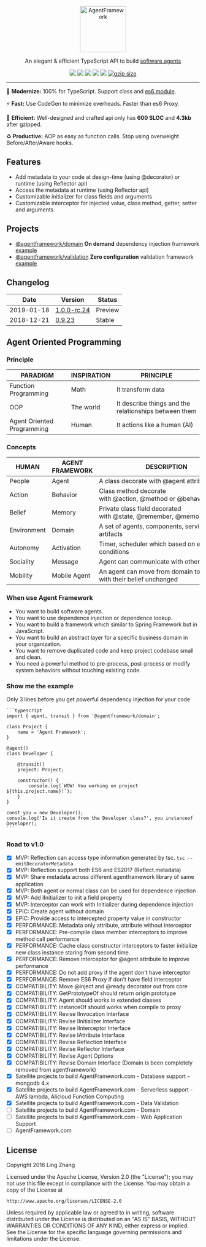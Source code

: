 <p align="center">
  <a href="https://github.com/agentframework/agentframework">
    <img alt="AgentFramework" src="https://avatars2.githubusercontent.com/u/22611350?s=400&v=4" width="120">
  </a>
</p>

<p align="center">
An elegant & efficient TypeScript API to build <a target="_blank" href="https://en.wikipedia.org/wiki/Agent-oriented_programming">software agents</a>
</p>

<p align="center">
  <a href="https://travis-ci.org/agentframework/agentframework"><img src="https://travis-ci.org/agentframework/agentframework.svg"></a>
  <a href="https://coveralls.io/github/agentframework/agentframework"><img src="https://coveralls.io/repos/github/agentframework/agentframework/badge.svg?branch=master&_utm_source=github"></a>
  <a href="https://www.codacy.com/app/agentframework/agentframework"><img src="https://api.codacy.com/project/badge/Grade/5101dc6abfd04608b7f61636245dab05"></a>
  <a href="https://bundlephobia.com/result?p=agentframework"><img src="https://img.shields.io/bundlephobia/minzip/agentframework.svg"></a>
  <a href="https://snyk.io/test/npm/agentframework"><img src="https://snyk.io/test/npm/agentframework/badge.svg"></a>
  <a href="https://npmjs.com/package/agentframework"><img src="https://img.shields.io/npm/dm/agentframework.svg" alt="gzip size"></a>
</p>

---

:lollipop: **Modernize:** 100% for TypeScript. Support class and [es6 module](https://unpkg.com/agentframework/).

:zap: **Fast:** Use CodeGen to minimize overheads. Faster than es6 Proxy.

:dart: **Efficient:** Well-designed and crafted api only has **600 SLOC** and **4.3kb** after gzipped.

:recycle: **Productive:** AOP as easy as function calls. Stop using overweight Before/After/Aware hooks.

## Features

* Add metadata to your code at design-time (using @decorator) or runtime (using Reflector api)
* Access the metadata at runtime (using Reflector api)
* Customizable initializer for class fields and arguments
* Customizable interceptor for injected value, class method, getter, setter and arguments

## Projects

* [@agentframework/domain](https://github.com/agentframework/domain) **On demand** dependency injection framework [example](https://github.com/agentframework/domain-example)
* [@agentframework/validation](https://github.com/agentframework/validation) **Zero configuration** validation framework [example](https://github.com/agentframework/validation-example)

## Changelog

| Date       | Version                                          | Status  |
| ---------- | ------------------------------------------------ | ------- |
| 2019-01-18 | [1.0.0-rc.24](doc/changelogs/CHANGELOG_1.0.x.md) | Preview |
| 2018-12-21 | [0.9.23](doc/changelogs/CHANGELOG_0.9.x.md)      | Stable  |

## Agent Oriented Programming

### Principle

| PARADIGM                   | INSPIRATION | PRINCIPLE                                             |
| -------------------------- | ----------- | ----------------------------------------------------- |
| Function Programming       | Math        | It transform data                                     |
| OOP                        | The world   | It describe things and the relationships between them |
| Agent Oriented Programming | Human       | It actions like a human (AI)                          |

### Concepts

| HUMAN       | AGENT FRAMEWORK | DESCRIPTION                                                             |
| ----------- | --------------- | ----------------------------------------------------------------------- |
| People      | Agent           | A class decorate with @agent attribute                                  |
| Action      | Behavior        | Class method decorate with @action, @method or @behavior attribute      |
| Belief      | Memory          | Private class field decorated with @state, @remember, @memory attribute |
| Environment | Domain          | A set of agents, components, services, artifacts                        |
| Autonomy    | Activation      | Timer, scheduler which based on environment conditions                  |
| Sociality   | Message         | Agent can communicate with other agent                                  |
| Mobility    | Mobile Agent    | An agent can move from domain to domain with their belief unchanged     |

### When use Agent Framework

* You want to build software agents.
* You want to use dependence injection or dependence lookup.
* You want to build a framework which similar to Spring Framework but in JavaScript.
* You want to build an abstract layer for a specific business domain in your organization.
* You want to remove duplicated code and keep project codebase small and clean.
* You need a powerful method to pre-process, post-process or modify system behaviors without touching existing code.

### Show me the example

Only 3 lines before you get powerful dependency injection for your code

	```typescript
	import { agent, transit } from '@agentframework/domain';

	class Project {
		name = 'Agent Framework';
	}

	@agent()
	class Developer {

		@transit()
		project: Project;

		constructor() {
			console.log(`WOW! You working on project ${this.project.name}!`);
		}
	}

	const you = new Developer();
	console.log('Is it create from the Developer class?', you instanceof Developer);
	```

### Road to v1.0

* [x] MVP: Reflection can access type information generated by tsc. `tsc --emitDecoratorMetadata`
* [x] MVP: Reflection support both ES6 and ES2017 (Reflect.metadata)
* [x] MVP: Share metadata across different agentframework library of same application
* [x] MVP: Both agent or normal class can be used for dependence injection
* [x] MVP: Add IInitializer to init a field property
* [x] MVP: Interceptor can work with Initializer during dependence injection
* [x] EPIC: Create agent without domain
* [x] EPIC: Provide access to intercepted property value in constructor
* [x] PERFORMANCE: Metadata only attribute, attribute without interceptor
* [x] PERFORMANCE: Pre-compile class member interceptors to improve method call performance
* [x] PERFORMANCE: Cache class constructor interceptors to faster initialize new class instance staring from second time.
* [x] PERFORMANCE: Remove interceptor for @agent attribute to improve performance
* [x] PERFORMANCE: Do not add proxy if the agent don't have interceptor
* [x] PERFORMANCE: Remove ES6 Proxy if don't have field interceptor
* [x] COMPATIBILITY: Move @inject and @ready decorator out from core
* [x] COMPATIBILITY: GetPrototypeOf should return origin prototype
* [x] COMPATIBILITY: Agent should works in extended classes
* [x] COMPATIBILITY: instanceOf should works when compile to proxy
* [x] COMPATIBILITY: Revise IInvocation Interface
* [x] COMPATIBILITY: Revise IInitializer Interface
* [x] COMPATIBILITY: Revise IInterceptor Interface
* [x] COMPATIBILITY: Revise IAttribute Interface
* [x] COMPATIBILITY: Revise Reflection Interface
* [x] COMPATIBILITY: Revise Reflector Interface
* [x] COMPATIBILITY: Revise Agent Options
* [x] COMPATIBILITY: Revise Domain Interface (Domain is been completely removed from agentframework)
* [x] Satellite projects to build AgentFramework.com - Database support - mongodb 4.x
* [x] Satellite projects to build AgentFramework.com - Serverless support - AWS lambda, Alicloud Function Computing
* [x] Satellite projects to build AgentFramework.com - Data Validation
* [ ] Satellite projects to build AgentFramework.com - Domain
* [ ] Satellite projects to build AgentFramework.com - Web Application Support
* [ ] AgentFramework.com

## License

Copyright 2016 Ling Zhang

Licensed under the Apache License, Version 2.0 (the "License");
you may not use this file except in compliance with the License.
You may obtain a copy of the License at

    http://www.apache.org/licenses/LICENSE-2.0

Unless required by applicable law or agreed to in writing, software
distributed under the License is distributed on an "AS IS" BASIS,
WITHOUT WARRANTIES OR CONDITIONS OF ANY KIND, either express or implied.
See the License for the specific language governing permissions and
limitations under the License.
